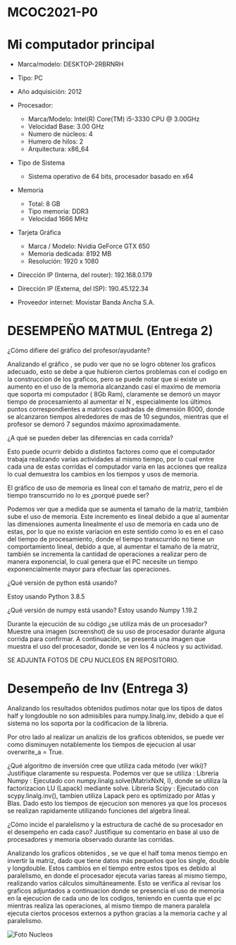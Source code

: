 # MCOC2021-P0

# Mi computador principal

* Marca/modelo: DESKTOP-2RBRNRH
* Tipo: PC
* Año adquisición: 2012
* Procesador:
  * Marca/Modelo: Intel(R) Core(TM) i5-3330 CPU @ 3.00GHz
  * Velocidad Base: 3.00 GHz
  * Numero de núcleos: 4 
  * Humero de hilos: 2
  * Arquitectura: x86_64
* Tipo de Sistema
  * Sistema operativo de 64 bits, procesador basado en x64
* Memoria 
  * Total: 8 GB
  * Tipo memoria: DDR3
  * Velocidad 1666 MHz
* Tarjeta Gráfica
  * Marca / Modelo: Nvidia GeForce GTX 650
  * Memoria dedicada: 8192 MB
  * Resolución: 1920 x 1080


* Dirección IP (Interna, del router): 192.168.0.179
* Dirección IP (Externa, del ISP): 190.45.122.34
* Proveedor internet: Movistar Banda Ancha S.A.




# DESEMPEÑO MATMUL (Entrega 2)



¿Cómo difiere del gráfico del profesor/ayudante?

Analizando el gráfico , se pudo ver que no se logro obtener los graficos adecuado, esto se debe a que hubieron ciertos problemas con el codigo en la construccion de los graficos, pero se puede notar que si existe un aumento en el uso de la memoria alcanzando casi el maximo de memoria que soporta mi computador ( 8Gb Ram), claramente se demoró un mayor tiempo de procesamiento al aumentar el N , especialmente los últimos puntos correspondientes a matrices cuadradas de dimensión 8000, donde se alcanzaron tiempos alrededores de mas de 10 segundos, mientras que el profesor se demoró 7 segundos máximo aproximadamente. 

¿A qué se pueden deber las diferencias en cada corrida?

Esto puede ocurrir debido a distintos factores como que el computador trabaja realizando varias actividades al mismo tiempo, por lo cual entre cada una de estas corridas el computador varia en las acciones que realiza lo cual demuestra los cambios en los tiempos y usos de memoria.  

El gráfico de uso de memoria es lineal con el tamaño de matriz, pero el de tiempo transcurrido no lo es ¿porqué puede ser?

Podemos ver que a medida que se aumenta el tamaño de la matriz, también sube el uso de memoria. Este incremento es lineal debido a que al aumentar las dimensiones aumenta linealmente el uso de memoria en cada uno de estas, por lo que no existe variacion en este sentido como lo es en el caso del tiempo de procesamiento, donde el tiempo transcurrido no tiene un comportamiento lineal, debido a que, al aumentar el tamaño de la matriz, también se incrementa la cantidad de operaciones a realizar pero de manera exponencial, lo cual genera que el PC necesite un tiempo exponencialmente mayor para efectuar las operaciones. 

¿Qué versión de python está usando?

Estoy usando Python 3.8.5

¿Qué versión de numpy está usando?
Estoy usando Numpy 1.19.2

Durante la ejecución de su código ¿se utiliza más de un procesador? Muestre una imagen (screenshot) de su uso de procesador durante alguna corrida para confirmar.
A continuación, se presenta una imagen que muestra el uso del procesador, donde se ven los 4 núcleos y su actividad.

SE ADJUNTA FOTOS DE CPU NUCLEOS EN REPOSITORIO.



# Desempeño de Inv (Entrega 3)

Analizando los resultados obtenidos pudimos notar que los tipos de datos half y longdouble no son admisibles para numpy.linalg.inv, debido a que el sistema no los soporta por la codificacion de la libreria. 

Por otro lado al realizar un analizis de los graficos obtenidos, se puede ver como disminuyen notablemente los tiempos de ejecucion al usar overwrite_a = True.

¿Qué algoritmo de inversión cree que utiliza cada método (ver wiki)? Justifique claramente su respuesta. 
Podemos ver que se utiliza :
Libreria Numpy : Ejecutado con numpy.linalg.solve(MatrixNxN, I), donde se utiliza la factorizacion LU (Lapack) mediante solve.
Libreria Scipy : Ejecutado con scypy.linalg.inv(), tambien utiliza Lapack pero es optimizado por Atlas y Blas. Dado esto los tiempos de ejecucion son menores ya que los procesos se realizan rapidamente utilizando funciones del algebra lineal.

¿Cómo incide el paralelismo y la estructura de caché de su procesador en el desempeño en cada caso? Justifique su comentario en base al uso de procesadores y memoria observado durante las corridas.

Analizando los graficos obtenidos , se ve que el half toma menos tiempo en invertir la matriz, dado que tiene datos más pequeños que los single, double y longdouble. Estos cambios en el tiempo entre estos tipos es debido al paralelismo, en donde el procesador ejecuta varias tareas al mismo tiempo, realizando varios cálculos simultáneamente. Esto se verifica al revisar los graficos adjuntados a continuacion donde se presencia el uso de memoria en la ejecucion de cada uno de los codigos, teniendo en cuenta que el pc mientras realiza las operaciones, al mismo tiempo de manera paralela ejecuta ciertos procesos externos a python gracias a la memoria cache y al paralelismo.


![Foto Nucleos](https://user-images.githubusercontent.com/88356329/129996790-632731ce-807a-4965-96af-5e306f887bf5.png)



